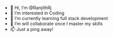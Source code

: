 - 👋 Hi, I’m @RanjithRj
- 👀 I’m interested in Coding
- 🌱 I’m currently learning full stack development
- 💞️ I’m will collaborate once I master my skills
- 📫 Just a ping away!

<!---
RanjithRj/RanjithRj is a ✨ special ✨ repository because its `README.md` (this file) appears on your GitHub profile.
You can click the Preview link to take a look at your changes.
--->
